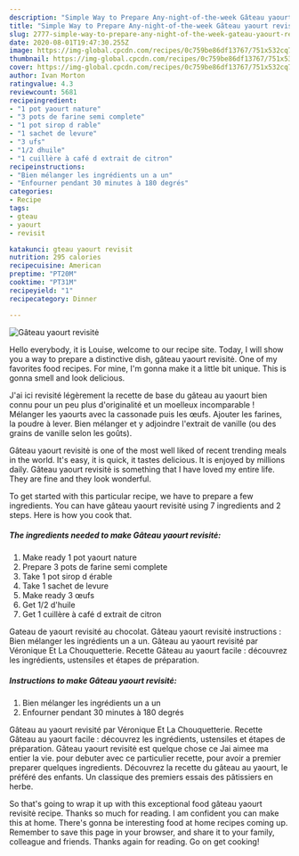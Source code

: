 ```yaml
---
description: "Simple Way to Prepare Any-night-of-the-week Gâteau yaourt revisitė"
title: "Simple Way to Prepare Any-night-of-the-week Gâteau yaourt revisitė"
slug: 2777-simple-way-to-prepare-any-night-of-the-week-gateau-yaourt-revisite
date: 2020-08-01T19:47:30.255Z
image: https://img-global.cpcdn.com/recipes/0c759be86df13767/751x532cq70/gateau-yaourt-revisite-photo-principale-de-la-recette.jpg
thumbnail: https://img-global.cpcdn.com/recipes/0c759be86df13767/751x532cq70/gateau-yaourt-revisite-photo-principale-de-la-recette.jpg
cover: https://img-global.cpcdn.com/recipes/0c759be86df13767/751x532cq70/gateau-yaourt-revisite-photo-principale-de-la-recette.jpg
author: Ivan Morton
ratingvalue: 4.3
reviewcount: 5681
recipeingredient:
- "1 pot yaourt nature"
- "3 pots de farine semi complete"
- "1 pot sirop d rable"
- "1 sachet de levure"
- "3 ufs"
- "1/2 dhuile"
- "1 cuillère à café d extrait de citron"
recipeinstructions:
- "Bien mélanger les ingrédients un a un"
- "Enfourner pendant 30 minutes à 180 degrés"
categories:
- Recipe
tags:
- gteau
- yaourt
- revisit

katakunci: gteau yaourt revisit 
nutrition: 295 calories
recipecuisine: American
preptime: "PT20M"
cooktime: "PT31M"
recipeyield: "1"
recipecategory: Dinner

---
```



![Gâteau yaourt revisitė](https://img-global.cpcdn.com/recipes/0c759be86df13767/751x532cq70/gateau-yaourt-revisite-photo-principale-de-la-recette.jpg)

Hello everybody, it is Louise, welcome to our recipe site. Today, I will show you a way to prepare a distinctive dish, gâteau yaourt revisitė. One of my favorites food recipes. For mine, I'm gonna make it a little bit unique. This is gonna smell and look delicious.

J&#39;ai ici revisité légèrement la recette de base du gâteau au yaourt bien connu pour un peu plus d&#39;originalité et un moelleux incomparable ! Mélanger les yaourts avec la cassonade puis les œufs. Ajouter les farines, la poudre à lever. Bien mélanger et y adjoindre l&#39;extrait de vanille (ou des grains de vanille selon les goûts).

Gâteau yaourt revisitė is one of the most well liked of recent trending meals in the world. It's easy, it is quick, it tastes delicious. It is enjoyed by millions daily. Gâteau yaourt revisitė is something that I have loved my entire life. They are fine and they look wonderful.


To get started with this particular recipe, we have to prepare a few ingredients. You can have gâteau yaourt revisitė using 7 ingredients and 2 steps. Here is how you cook that.

<!--inarticleads1-->

##### The ingredients needed to make Gâteau yaourt revisitė:

1. Make ready 1 pot yaourt nature
1. Prepare 3 pots de farine semi complete
1. Take 1 pot sirop d érable
1. Take 1 sachet de levure
1. Make ready 3 œufs
1. Get 1/2 d&#39;huile
1. Get 1 cuillère à café d extrait de citron


Gateau de yaourt revisité au chocolat. Gâteau yaourt revisitė instructions : Bien mélanger les ingrédients un a un. Gâteau au yaourt revisité par Véronique Et La Chouquetterie. Recette Gâteau au yaourt facile : découvrez les ingrédients, ustensiles et étapes de préparation. 

<!--inarticleads2-->

##### Instructions to make Gâteau yaourt revisitė:

1. Bien mélanger les ingrédients un a un
1. Enfourner pendant 30 minutes à 180 degrés


Gâteau au yaourt revisité par Véronique Et La Chouquetterie. Recette Gâteau au yaourt facile : découvrez les ingrédients, ustensiles et étapes de préparation. Gâteau yaourt revisitė est quelque chose ce Jai aimee ma entier la vie. pour debuter avec ce particulier recette, pour avoir a premier preparer quelques ingredients. Découvrez la recette du gâteau au yaourt, le préféré des enfants. Un classique des premiers essais des pâtissiers en herbe. 

So that's going to wrap it up with this exceptional food gâteau yaourt revisitė recipe. Thanks so much for reading. I am confident you can make this at home. There's gonna be interesting food at home recipes coming up. Remember to save this page in your browser, and share it to your family, colleague and friends. Thanks again for reading. Go on get cooking!
